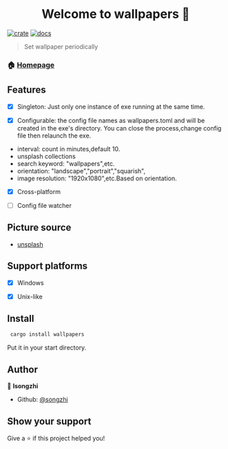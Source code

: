 <h1 align="center">Welcome to wallpapers 👋</h1>

[![crate](https://img.shields.io/crates/v/wallpapers.svg)](https://crates.io/crates/wallpapers)
[![docs](https://docs.rs/wallpapers/badge.svg)](https://docs.rs/wallpapers)

> Set wallpaper periodically

### 🏠 [Homepage](https://github.com/songzhi/wallpapers)

## Features
* [x] Singleton: Just only one instance of exe running at the same time.

* [x] Configurable: the config file names as wallpapers.toml and will be created in the exe's directory.
You can close the process,change config file then relaunch the exe.
* interval: count in minutes,default 10.
* unsplash collections
* search keyword: "wallpapers",etc.
* orientation: "landscape","portrait","squarish",
* image resolution: "1920x1080",etc.Based on orientation.

* [x] Cross-platform

* [ ] Config file  watcher

## Picture source
* [unsplash](https://unsplash.com)

## Support platforms
* [x] Windows

* [x] Unix-like

## Install

```sh
 cargo install wallpapers
```
Put it in your start directory.

## Author

👤 **lsongzhi**

* Github: [@songzhi](https://github.com/songzhi)

## Show your support

Give a ⭐️ if this project helped you!
